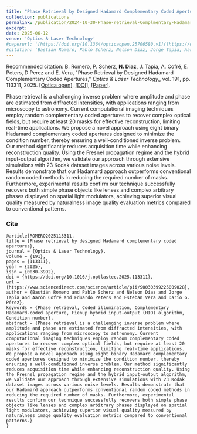 ```yaml
---
title: "Phase Retrieval by Designed Hadamard Complementary Coded Apertures"
collection: publications
permalink: /publication/2024-10-30-Phase-retrieval-Complmentary-Hadamard-Coded-Aperture
excerpt: 
date: 2025-06-12
venue: 'Optics & Laser Technology'
#paperurl: '[https://doi.org/10.1364/opticaopen.25706580.v1]([https://doi.org/10.1364/opticaopen.25706580.v1](https://doi.org/10.1016/j.optlastec.2025.113311)'
#citation: 'Bastian Romero, Pablo Scherz, Nelson Diaz, Jorge Tapia, Aarón Cofré, Eduardo Peters, Dario Perez and Esteban Vera, &quot;Phase Retrieval by Designed Hadamard Complementary Coded Apertures.&quot; <i>, Optics & Laser Technology,</i>., pp. 499-513, 2025.'
---
```


Recommended citation: B. Romero, P. Scherz, **N. Diaz**, J. Tapia, A. Cofré, E. Peters, D Perez and E. Vera, "Phase Retrieval by Designed Hadamard Complementary Coded Apertures," <i> Optics & Laser Technology,</i>, vol. 191, pp. 113311, 2025. [[Optica open]](https://doi.org/10.1364/opticaopen.25706580.v1), [[DOI]](https://doi.org/10.1016/j.optlastec.2025.113311), [[Paper]](https://nelson10.github.io/files/2025_JOLT.pdf).

Phase retrieval is a challenging inverse problem where amplitude and phase are estimated from diffracted intensities, with applications ranging from microscopy to astronomy. Current computational imaging techniques employ random complementary coded apertures to recover complex optical fields, but require at least 20 masks for effective reconstruction, limiting real-time applications. We propose a novel approach using eight binary Hadamard complementary coded apertures designed to minimize the condition number, thereby ensuring a well-conditioned inverse problem. Our method significantly reduces acquisition time while enhancing reconstruction quality. Using the Fresnel propagation regime and the hybrid input-output algorithm, we validate our approach through extensive simulations with 23 Kodak dataset images across various noise levels. Results demonstrate that our Hadamard approach outperforms conventional random coded methods in reducing the required number of masks. Furthermore, experimental results confirm our technique successfully recovers both simple phase objects like lenses and complex arbitrary phases displayed on spatial light modulators, achieving superior visual quality measured by naturalness image quality evaluation metrics compared to conventional patterns.

### Cite

```
@article{ROMERO2025113311,
title = {Phase retrieval by designed Hadamard complementary coded apertures},
journal = {Optics & Laser Technology},
volume = {191},
pages = {113311},
year = {2025},
issn = {0030-3992},
doi = {https://doi.org/10.1016/j.optlastec.2025.113311},
url = {https://www.sciencedirect.com/science/article/pii/S0030399225009028},
author = {Bastián Romero and Pablo Scherz and Nelson Díaz and Jorge Tapia and Aarón Cofré and Eduardo Peters and Esteban Vera and Darío G. Pérez},
keywords = {Phase retrieval, Coded illumination, Complementary Hadamard-coded aperture, Fienup hybrid input-output (HIO) algorithm, Condition number},
abstract = {Phase retrieval is a challenging inverse problem where amplitude and phase are estimated from diffracted intensities, with applications ranging from microscopy to astronomy. Current computational imaging techniques employ random complementary coded apertures to recover complex optical fields, but require at least 20 masks for effective reconstruction, limiting real-time applications. We propose a novel approach using eight binary Hadamard complementary coded apertures designed to minimize the condition number, thereby ensuring a well-conditioned inverse problem. Our method significantly reduces acquisition time while enhancing reconstruction quality. Using the Fresnel propagation regime and the hybrid input-output algorithm, we validate our approach through extensive simulations with 23 Kodak dataset images across various noise levels. Results demonstrate that our Hadamard approach outperforms conventional random coded methods in reducing the required number of masks. Furthermore, experimental results confirm our technique successfully recovers both simple phase objects like lenses and complex arbitrary phases displayed on spatial light modulators, achieving superior visual quality measured by naturalness image quality evaluation metrics compared to conventional patterns.}
}
```
